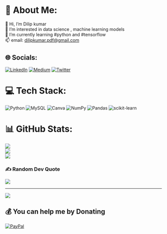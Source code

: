 # 💫 About Me:
👋 Hi, I’m Dilip kumar<br>👀 I’m interested in data science , machine learning models<br>🌱 I’m currently learning #python and #tensorflow<br>📫 email: dilipkumar.pdf@gmail.com


## 🌐 Socials:
[![LinkedIn](https://img.shields.io/badge/LinkedIn-%230077B5.svg?logo=linkedin&logoColor=white)](https://linkedin.com/in/dilip-kumar-hello-world) [![Medium](https://img.shields.io/badge/Medium-12100E?logo=medium&logoColor=white)](https://medium.com/@dilipkumar08) [![Twitter](https://img.shields.io/badge/Twitter-%231DA1F2.svg?logo=Twitter&logoColor=white)](https://twitter.com/Dilipkumar_py) 

# 💻 Tech Stack:
![Python](https://img.shields.io/badge/python-3670A0?style=plastic&logo=python&logoColor=ffdd54) ![MySQL](https://img.shields.io/badge/mysql-%2300f.svg?style=plastic&logo=mysql&logoColor=white) ![Canva](https://img.shields.io/badge/Canva-%2300C4CC.svg?style=plastic&logo=Canva&logoColor=white) ![NumPy](https://img.shields.io/badge/numpy-%23013243.svg?style=plastic&logo=numpy&logoColor=white) ![Pandas](https://img.shields.io/badge/pandas-%23150458.svg?style=plastic&logo=pandas&logoColor=white) ![scikit-learn](https://img.shields.io/badge/scikit--learn-%23F7931E.svg?style=plastic&logo=scikit-learn&logoColor=white)
# 📊 GitHub Stats:
![](https://github-readme-stats.vercel.app/api?username=dilipkumar08&theme=dark&hide_border=true&include_all_commits=false&count_private=false)<br/>
![](https://github-readme-streak-stats.herokuapp.com/?user=dilipkumar08&theme=dark&hide_border=true)<br/>
![](https://github-readme-stats.vercel.app/api/top-langs/?username=dilipkumar08&theme=dark&hide_border=true&include_all_commits=false&count_private=false&layout=compact)

### ✍️ Random Dev Quote
![](https://quotes-github-readme.vercel.app/api?type=horizontal&theme=dark)

---
[![](https://visitcount.itsvg.in/api?id=dilipkumar08&icon=5&color=12)](https://visitcount.itsvg.in)

  ## 💰 You can help me by Donating
  [![PayPal](https://img.shields.io/badge/PayPal-00457C?style=for-the-badge&logo=paypal&logoColor=white)](https://paypal.me/despicableme788) 

  
<!-- Proudly created with GPRM ( https://gprm.itsvg.in ) -->
